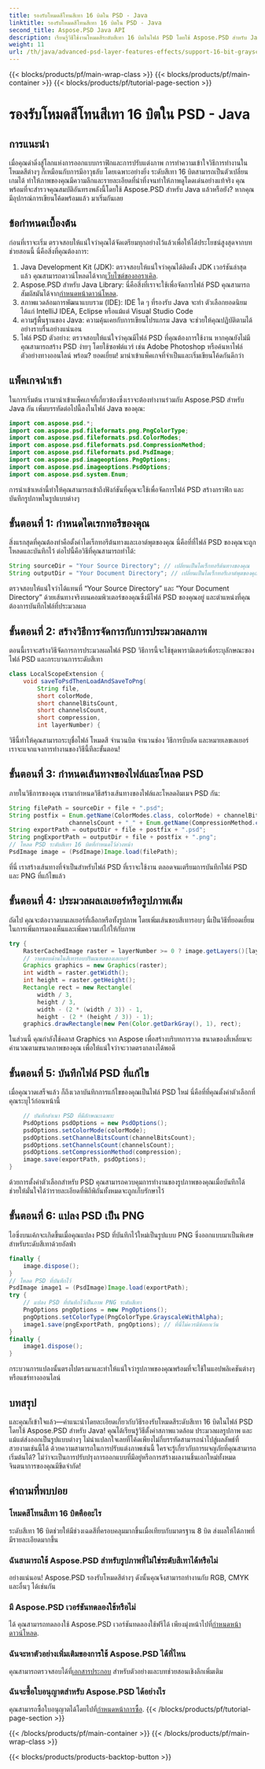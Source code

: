 ```yaml
---
title: รองรับโหมดสีโทนสีเทา 16 บิตใน PSD - Java
linktitle: รองรับโหมดสีโทนสีเทา 16 บิตใน PSD - Java
second_title: Aspose.PSD Java API
description: เรียนรู้วิธีใช้งานโหมดสีระดับสีเทา 16 บิตในไฟล์ PSD โดยใช้ Aspose.PSD สำหรับ Java พร้อมบทช่วยสอนแบบละเอียดทีละขั้นตอนนี้
weight: 11
url: /th/java/advanced-psd-layer-features-effects/support-16-bit-grayscale-color-mode-psd/
---
```


{{< blocks/products/pf/main-wrap-class >}}
{{< blocks/products/pf/main-container >}}
{{< blocks/products/pf/tutorial-page-section >}}

# รองรับโหมดสีโทนสีเทา 16 บิตใน PSD - Java

## การแนะนำ
เมื่อคุณดำดิ่งสู่โลกแห่งการออกแบบกราฟิกและการปรับแต่งภาพ การทำความเข้าใจวิธีการทำงานในโหมดสีต่างๆ ก็เหมือนกับการมีอาวุธลับ โดยเฉพาะอย่างยิ่ง ระดับสีเทา 16 บิตสามารถเป็นตัวเปลี่ยนเกมได้ ทำให้ภาพของคุณมีความลึกและรายละเอียดที่น่าทึ่งจนทำให้ภาพดูโดดเด่นอย่างแท้จริง คุณพร้อมที่จะสำรวจคุณสมบัติอันทรงพลังนี้โดยใช้ Aspose.PSD สำหรับ Java แล้วหรือยัง? หากคุณมีอุปกรณ์การเขียนโค้ดพร้อมแล้ว มาเริ่มกันเลย
## ข้อกำหนดเบื้องต้น
ก่อนที่เราจะเริ่ม ตรวจสอบให้แน่ใจว่าคุณได้จัดเตรียมทุกอย่างไว้แล้วเพื่อให้ได้ประโยชน์สูงสุดจากบทช่วยสอนนี้ นี่คือสิ่งที่คุณต้องการ:
1. Java Development Kit (JDK): ตรวจสอบให้แน่ใจว่าคุณได้ติดตั้ง JDK เวอร์ชันล่าสุดแล้ว คุณสามารถดาวน์โหลดได้จาก[เว็บไซต์ของออราเคิล](https://www.oracle.com/java/technologies/javase-jdk11-downloads.html).
2.  Aspose.PSD สำหรับ Java Library: นี่คือสิ่งที่เราจะใช้เพื่อจัดการไฟล์ PSD คุณสามารถสัมผัสมันได้จาก[กำหนดหน้าดาวน์โหลด](https://releases.aspose.com/psd/java/).
3. สภาพแวดล้อมการพัฒนาแบบรวม (IDE): IDE ใด ๆ ที่รองรับ Java จะทำ ตัวเลือกยอดนิยม ได้แก่ IntelliJ IDEA, Eclipse หรือแม้แต่ Visual Studio Code
4. ความรู้พื้นฐานของ Java: ความคุ้นเคยกับการเขียนโปรแกรม Java จะช่วยให้คุณปฏิบัติตามได้อย่างราบรื่นอย่างแน่นอน
5. ไฟล์ PSD ตัวอย่าง: ตรวจสอบให้แน่ใจว่าคุณมีไฟล์ PSD ที่คุณต้องการใช้งาน หากคุณยังไม่มี คุณสามารถสร้าง PSD ง่ายๆ โดยใช้ซอฟต์แวร์ เช่น Adobe Photoshop หรือค้นหาไฟล์ตัวอย่างทางออนไลน์
พร้อม? ยอดเยี่ยม! มานำเข้าแพ็คเกจที่จำเป็นและเริ่มเขียนโค้ดกันดีกว่า
## แพ็คเกจนำเข้า
ในการเริ่มต้น เรามานำเข้าแพ็คเกจที่เกี่ยวข้องซึ่งเราจะต้องทำงานร่วมกับ Aspose.PSD สำหรับ Java กัน เพิ่มบรรทัดต่อไปนี้ลงในไฟล์ Java ของคุณ:
```java
import com.aspose.psd.*;
import com.aspose.psd.fileformats.png.PngColorType;
import com.aspose.psd.fileformats.psd.ColorModes;
import com.aspose.psd.fileformats.psd.CompressionMethod;
import com.aspose.psd.fileformats.psd.PsdImage;
import com.aspose.psd.imageoptions.PngOptions;
import com.aspose.psd.imageoptions.PsdOptions;
import com.aspose.psd.system.Enum;
```
การนำเข้าเหล่านี้ทำให้คุณสามารถเข้าถึงฟังก์ชันที่คุณจะใช้เพื่อจัดการไฟล์ PSD สร้างกราฟิก และบันทึกรูปภาพในรูปแบบต่างๆ
## ขั้นตอนที่ 1: กำหนดไดเรกทอรีของคุณ
สิ่งแรกสุดที่คุณต้องทำคือตั้งค่าไดเร็กทอรีต้นทางและเอาต์พุตของคุณ นี่คือที่ที่ไฟล์ PSD ของคุณจะถูกโหลดและบันทึกไว้ ต่อไปนี้คือวิธีที่คุณสามารถทำได้:
```java
String sourceDir = "Your Source Directory"; // เปลี่ยนเป็นไดเร็กทอรีต้นทางของคุณ
String outputDir = "Your Document Directory"; // เปลี่ยนเป็นไดเร็กทอรีเอาต์พุตของคุณ
```
ตรวจสอบให้แน่ใจว่าได้แทนที่ “Your Source Directory” และ “Your Document Directory” ด้วยเส้นทางจริงบนคอมพิวเตอร์ของคุณซึ่งมีไฟล์ PSD ของคุณอยู่ และตำแหน่งที่คุณต้องการบันทึกไฟล์ที่ประมวลผล
## ขั้นตอนที่ 2: สร้างวิธีการจัดการกับการประมวลผลภาพ
ตอนนี้เราจะสร้างวิธีจัดการการประมวลผลไฟล์ PSD วิธีการนี้จะใช้ชุดพารามิเตอร์เพื่อระบุลักษณะของไฟล์ PSD และกระบวนการระดับสีเทา
```java
class LocalScopeExtension {
    void saveToPsdThenLoadAndSaveToPng(
        String file,
        short colorMode,
        short channelBitsCount,
        short channelsCount,
        short compression,
        int layerNumber) {
```
วิธีนี้ทำให้คุณสามารถระบุชื่อไฟล์ โหมดสี จำนวนบิต จำนวนช่อง วิธีการบีบอัด และหมายเลขเลเยอร์ เราจะแจกแจงการทำงานของวิธีนี้ทีละขั้นตอน!
## ขั้นตอนที่ 3: กำหนดเส้นทางของไฟล์และโหลด PSD
ภายในวิธีการของคุณ เรามากำหนดวิธีสร้างเส้นทางของไฟล์และโหลดอิมเมจ PSD กัน:
```java
String filePath = sourceDir + file + ".psd";
String postfix = Enum.getName(ColorModes.class, colorMode) + channelBitsCount + "_" +
                 channelsCount + "_" + Enum.getName(CompressionMethod.class, compression);
String exportPath = outputDir + file + postfix + ".psd";
String pngExportPath = outputDir + file + postfix + ".png";
// โหลด PSD ระดับสีเทา 16 บิตที่กำหนดไว้ล่วงหน้า
PsdImage image = (PsdImage)Image.load(filePath);
```
ที่นี่ เราสร้างเส้นทางที่จำเป็นสำหรับไฟล์ PSD ที่เราจะใช้งาน ตลอดจนเตรียมการบันทึกไฟล์ PSD และ PNG ที่แก้ไขแล้ว
## ขั้นตอนที่ 4: ประมวลผลเลเยอร์หรือรูปภาพเต็ม
ถัดไป คุณจะต้องวาดบนเลเยอร์ที่เลือกหรือทั้งรูปภาพ โดยเพิ่มเส้นขอบสีเทารอบๆ นี่เป็นวิธีที่ยอดเยี่ยมในการเพิ่มการมองเห็นและเพิ่มความเก๋ไก๋ให้กับภาพ
```java
try {
    RasterCachedImage raster = layerNumber >= 0 ? image.getLayers()[layerNumber] : image;
    // วาดขอบด้านในสีเทารอบปริมณฑลของเลเยอร์
    Graphics graphics = new Graphics(raster);
    int width = raster.getWidth();
    int height = raster.getHeight();
    Rectangle rect = new Rectangle(
        width / 3,
        height / 3,
        width - (2 * (width / 3)) - 1,
        height - (2 * (height / 3)) - 1);
    graphics.drawRectangle(new Pen(Color.getDarkGray(), 1), rect);
```
ในส่วนนี้ คุณกำลังใช้คลาส Graphics จาก Aspose เพื่อสร้างบริบทการวาด ขนาดของสี่เหลี่ยมจะคำนวณตามขนาดภาพของคุณ เพื่อให้แน่ใจว่าจะวาดตรงกลางได้พอดี
## ขั้นตอนที่ 5: บันทึกไฟล์ PSD ที่แก้ไข
เมื่อคุณวาดเสร็จแล้ว ก็ถึงเวลาบันทึกการแก้ไขของคุณเป็นไฟล์ PSD ใหม่ นี่คือที่ที่คุณตั้งค่าตัวเลือกที่คุณระบุไว้ก่อนหน้านี้
```java
    // บันทึกสำเนา PSD ที่มีลักษณะเฉพาะ
    PsdOptions psdOptions = new PsdOptions();
    psdOptions.setColorMode(colorMode);
    psdOptions.setChannelBitsCount(channelBitsCount);
    psdOptions.setChannelsCount(channelsCount);
    psdOptions.setCompressionMethod(compression);
    image.save(exportPath, psdOptions);
}
```
ด้วยการตั้งค่าตัวเลือกสำหรับ PSD คุณสามารถควบคุมการทำงานของรูปภาพของคุณเมื่อบันทึกได้ ช่วยให้มั่นใจได้ว่ารายละเอียดที่พิถีพิถันทั้งหมดจะถูกเก็บรักษาไว้
## ขั้นตอนที่ 6: แปลง PSD เป็น PNG
ไอซิ่งบนเค้กจะเกิดขึ้นเมื่อคุณแปลง PSD ที่บันทึกไว้ใหม่เป็นรูปแบบ PNG ซึ่งออกแบบมาเป็นพิเศษสำหรับระดับสีเทาด้วยอัลฟ่า
```java
finally {
    image.dispose();
}
// โหลด PSD ที่บันทึกไว้
PsdImage image1 = (PsdImage)Image.load(exportPath);
try {
    // แปลง PSD ที่บันทึกไว้เป็นภาพ PNG ระดับสีเทา
    PngOptions pngOptions = new PngOptions();
    pngOptions.setColorType(PngColorType.GrayscaleWithAlpha);
    image1.save(pngExportPath, pngOptions); // ที่นี่ไม่ควรมีข้อยกเว้น
}
finally {
    image1.dispose();
}
```
กระบวนการแปลงนั้นตรงไปตรงมาและทำให้แน่ใจว่ารูปภาพของคุณพร้อมที่จะใช้ในแอปพลิเคชันต่างๆ หรือแชร์ทางออนไลน์
## บทสรุป
และคุณก็เข้าใจแล้ว—คำแนะนำโดยละเอียดเกี่ยวกับวิธีรองรับโหมดสีระดับสีเทา 16 บิตในไฟล์ PSD โดยใช้ Aspose.PSD สำหรับ Java! คุณได้เรียนรู้วิธีตั้งค่าสภาพแวดล้อม ประมวลผลรูปภาพ และแม้แต่ส่งออกเป็นรูปแบบต่างๆ ไม่น่าแปลกใจเลยที่โค้ดเพียงไม่กี่บรรทัดสามารถนำไปสู่ผลลัพธ์ที่สวยงามเช่นนี้ได้
ด้วยความสามารถในการปรับแต่งภาพเช่นนี้ ใครจะรู้เกี่ยวกับการผจญภัยที่คุณสามารถเริ่มต้นได้? ไม่ว่าจะเป็นการปรับปรุงการออกแบบที่มีอยู่หรือการสร้างผลงานชิ้นเอกใหม่ทั้งหมด จินตนาการของคุณมีขีดจำกัด!

## คำถามที่พบบ่อย
### โหมดสีโทนสีเทา 16 บิตคืออะไร
ระดับสีเทา 16 บิตช่วยให้มีช่วงเฉดสีที่ครอบคลุมมากขึ้นเมื่อเทียบกับมาตรฐาน 8 บิต ส่งผลให้ได้ภาพที่มีรายละเอียดมากขึ้น
### ฉันสามารถใช้ Aspose.PSD สำหรับรูปภาพที่ไม่ใช่ระดับสีเทาได้หรือไม่
อย่างแน่นอน! Aspose.PSD รองรับโหมดสีต่างๆ ดังนั้นคุณจึงสามารถทำงานกับ RGB, CMYK และอื่นๆ ได้เช่นกัน
### มี Aspose.PSD เวอร์ชันทดลองใช้หรือไม่
 ได้ คุณสามารถทดลองใช้ Aspose.PSD เวอร์ชันทดลองใช้ฟรีได้ เพียงมุ่งหน้าไปที่[กำหนดหน้าดาวน์โหลด](https://releases.aspose.com/).
### ฉันจะหาตัวอย่างเพิ่มเติมของการใช้ Aspose.PSD ได้ที่ไหน
 คุณสามารถตรวจสอบได้ที่[เอกสารประกอบ](https://reference.aspose.com/psd/java/) สำหรับตัวอย่างและบทช่วยสอนเชิงลึกเพิ่มเติม
### ฉันจะซื้อใบอนุญาตสำหรับ Aspose.PSD ได้อย่างไร
 คุณสามารถซื้อใบอนุญาตได้โดยไปที่[กำหนดหน้าการซื้อ](https://purchase.aspose.com/buy).
{{< /blocks/products/pf/tutorial-page-section >}}

{{< /blocks/products/pf/main-container >}}
{{< /blocks/products/pf/main-wrap-class >}}

{{< blocks/products/products-backtop-button >}}
